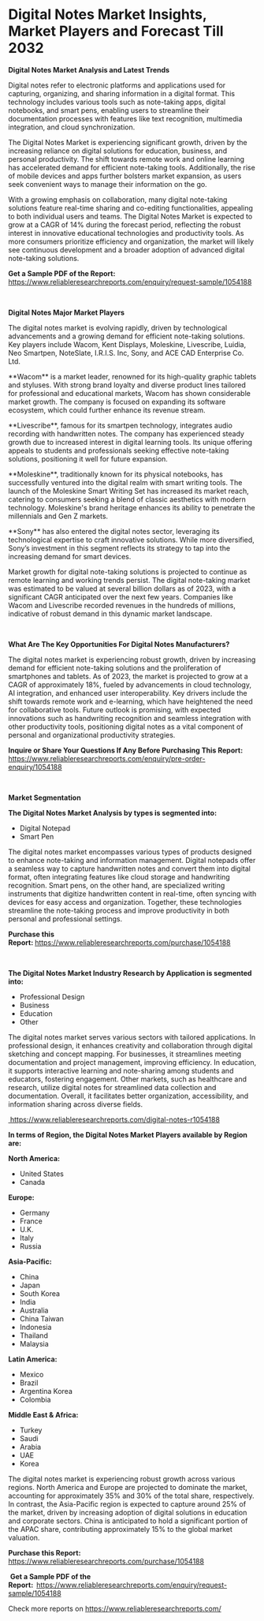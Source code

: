 <p><h1>Digital Notes Market Insights, Market Players and Forecast Till 2032</h1></p><p><strong>Digital Notes Market Analysis and Latest Trends</strong></p>
<p><p>Digital notes refer to electronic platforms and applications used for capturing, organizing, and sharing information in a digital format. This technology includes various tools such as note-taking apps, digital notebooks, and smart pens, enabling users to streamline their documentation processes with features like text recognition, multimedia integration, and cloud synchronization.</p><p>The Digital Notes Market is experiencing significant growth, driven by the increasing reliance on digital solutions for education, business, and personal productivity. The shift towards remote work and online learning has accelerated demand for efficient note-taking tools. Additionally, the rise of mobile devices and apps further bolsters market expansion, as users seek convenient ways to manage their information on the go.</p><p>With a growing emphasis on collaboration, many digital note-taking solutions feature real-time sharing and co-editing functionalities, appealing to both individual users and teams. The Digital Notes Market is expected to grow at a CAGR of 14% during the forecast period, reflecting the robust interest in innovative educational technologies and productivity tools. As more consumers prioritize efficiency and organization, the market will likely see continuous development and a broader adoption of advanced digital note-taking solutions.</p></p>
<p><strong>Get a Sample PDF of the Report:&nbsp;</strong> <a href="https://www.reliableresearchreports.com/enquiry/request-sample/1054188?utm_campaign=3362&utm_medium=2&utm_source=Github&utm_content=ia&utm_term=06042025&utm_id=digital-notes">https://www.reliableresearchreports.com/enquiry/request-sample/1054188</a></p>
<p>&nbsp;</p>
<p><strong>Digital Notes Major Market Players</strong></p>
<p><p>The digital notes market is evolving rapidly, driven by technological advancements and a growing demand for efficient note-taking solutions. Key players include Wacom, Kent Displays, Moleskine, Livescribe, Luidia, Neo Smartpen, NoteSlate, I.R.I.S. Inc, Sony, and ACE CAD Enterprise Co. Ltd.</p><p>**Wacom** is a market leader, renowned for its high-quality graphic tablets and styluses. With strong brand loyalty and diverse product lines tailored for professional and educational markets, Wacom has shown considerable market growth. The company is focused on expanding its software ecosystem, which could further enhance its revenue stream.</p><p>**Livescribe**, famous for its smartpen technology, integrates audio recording with handwritten notes. The company has experienced steady growth due to increased interest in digital learning tools. Its unique offering appeals to students and professionals seeking effective note-taking solutions, positioning it well for future expansion.</p><p>**Moleskine**, traditionally known for its physical notebooks, has successfully ventured into the digital realm with smart writing tools. The launch of the Moleskine Smart Writing Set has increased its market reach, catering to consumers seeking a blend of classic aesthetics with modern technology. Moleskine's brand heritage enhances its ability to penetrate the millennials and Gen Z markets.</p><p>**Sony** has also entered the digital notes sector, leveraging its technological expertise to craft innovative solutions. While more diversified, Sony’s investment in this segment reflects its strategy to tap into the increasing demand for smart devices.</p><p>Market growth for digital note-taking solutions is projected to continue as remote learning and working trends persist. The digital note-taking market was estimated to be valued at several billion dollars as of 2023, with a significant CAGR anticipated over the next few years. Companies like Wacom and Livescribe recorded revenues in the hundreds of millions, indicative of robust demand in this dynamic market landscape.</p></p>
<p>&nbsp;</p>
<p><strong>What Are The Key Opportunities For Digital Notes Manufacturers?</strong></p>
<p><p>The digital notes market is experiencing robust growth, driven by increasing demand for efficient note-taking solutions and the proliferation of smartphones and tablets. As of 2023, the market is projected to grow at a CAGR of approximately 18%, fueled by advancements in cloud technology, AI integration, and enhanced user interoperability. Key drivers include the shift towards remote work and e-learning, which have heightened the need for collaborative tools. Future outlook is promising, with expected innovations such as handwriting recognition and seamless integration with other productivity tools, positioning digital notes as a vital component of personal and organizational productivity strategies.</p></p>
<p><strong>Inquire or Share Your Questions If Any Before Purchasing This Report:</strong> <a href="https://www.reliableresearchreports.com/enquiry/pre-order-enquiry/1054188?utm_campaign=3362&utm_medium=2&utm_source=Github&utm_content=ia&utm_term=06042025&utm_id=digital-notes">https://www.reliableresearchreports.com/enquiry/pre-order-enquiry/1054188</a></p>
<p>&nbsp;</p>
<p><strong>Market Segmentation</strong></p>
<p><strong>The Digital Notes Market Analysis by types is segmented into:</strong></p>
<p><ul><li>Digital Notepad</li><li>Smart Pen</li></ul></p>
<p><p>The digital notes market encompasses various types of products designed to enhance note-taking and information management. Digital notepads offer a seamless way to capture handwritten notes and convert them into digital format, often integrating features like cloud storage and handwriting recognition. Smart pens, on the other hand, are specialized writing instruments that digitize handwritten content in real-time, often syncing with devices for easy access and organization. Together, these technologies streamline the note-taking process and improve productivity in both personal and professional settings.</p></p>
<p><strong>Purchase this Report:&nbsp;</strong><a href="https://www.reliableresearchreports.com/purchase/1054188?utm_campaign=3362&utm_medium=2&utm_source=Github&utm_content=ia&utm_term=06042025&utm_id=digital-notes">https://www.reliableresearchreports.com/purchase/1054188</a></p>
<p>&nbsp;</p>
<p><strong>The Digital Notes Market Industry Research by Application is segmented into:</strong></p>
<p><ul><li>Professional Design</li><li>Business</li><li>Education</li><li>Other</li></ul></p>
<p><p>The digital notes market serves various sectors with tailored applications. In professional design, it enhances creativity and collaboration through digital sketching and concept mapping. For businesses, it streamlines meeting documentation and project management, improving efficiency. In education, it supports interactive learning and note-sharing among students and educators, fostering engagement. Other markets, such as healthcare and research, utilize digital notes for streamlined data collection and documentation. Overall, it facilitates better organization, accessibility, and information sharing across diverse fields.</p></p>
<p><a href="https://www.reliableresearchreports.com/digital-notes-r1054188?utm_campaign=3362&utm_medium=2&utm_source=Github&utm_content=ia&utm_term=06042025&utm_id=digital-notes">&nbsp;https://www.reliableresearchreports.com/digital-notes-r1054188</a></p>
<p><strong>In terms of Region, the Digital Notes Market Players available by Region are:</strong></p>
<p>
    <p> <strong> North America: </strong>
        <ul>
            <li>United States</li>
            <li>Canada</li>
        </ul>
        </p> 
    <p> <strong> Europe: </strong>
        <ul>
            <li>Germany</li>
            <li>France</li>
            <li>U.K.</li>
            <li>Italy</li>
            <li>Russia</li>
        </ul>
        </p> 
    <p> <strong> Asia-Pacific: </strong>
        <ul>
            <li>China</li>
            <li>Japan</li>
            <li>South Korea</li>
            <li>India</li>
            <li>Australia</li>
            <li>China Taiwan</li>
            <li>Indonesia</li>
            <li>Thailand</li>
            <li>Malaysia</li>
        </ul>
        </p> 
    <p> <strong> Latin America: </strong>
        <ul>
            <li>Mexico</li>
            <li>Brazil</li>
            <li>Argentina Korea</li>
            <li>Colombia</li>
        </ul>
        </p> 
    <p> <strong> Middle East & Africa: </strong>
        <ul>
            <li>Turkey</li>
            <li>Saudi</li>
            <li>Arabia</li>
            <li>UAE</li>
            <li>Korea</li>
        </ul>
    </p>
    </p>
<p><p>The digital notes market is experiencing robust growth across various regions. North America and Europe are projected to dominate the market, accounting for approximately 35% and 30% of the total share, respectively. In contrast, the Asia-Pacific region is expected to capture around 25% of the market, driven by increasing adoption of digital solutions in education and corporate sectors. China is anticipated to hold a significant portion of the APAC share, contributing approximately 15% to the global market valuation.</p></p>
<p><strong>Purchase this Report: </strong><a href="https://www.reliableresearchreports.com/purchase/1054188?utm_campaign=3362&utm_medium=2&utm_source=Github&utm_content=ia&utm_term=06042025&utm_id=digital-notes">https://www.reliableresearchreports.com/purchase/1054188</a></p>
<p>&nbsp;<strong>Get a Sample PDF of the Report:&nbsp;&nbsp;</strong><a href="https://www.reliableresearchreports.com/enquiry/request-sample/1054188?utm_campaign=3362&utm_medium=2&utm_source=Github&utm_content=ia&utm_term=06042025&utm_id=digital-notes">https://www.reliableresearchreports.com/enquiry/request-sample/1054188</a></p>
<p><strong></strong></p>
<p>Check more reports on <a href="https://www.reliableresearchreports.com/?utm_campaign=3362&utm_medium=2&utm_source=Github&utm_content=ia&utm_term=06042025&utm_id=digital-notes">https://www.reliableresearchreports.com/</a></p>